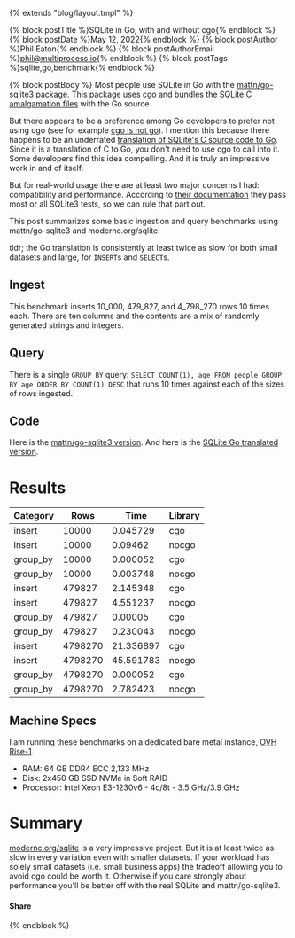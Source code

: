 {% extends "blog/layout.tmpl" %}

{% block postTitle %}SQLite in Go, with and without cgo{% endblock %}
{% block postDate %}May 12, 2022{% endblock %}
{% block postAuthor %}Phil Eaton{% endblock %}
{% block postAuthorEmail %}phil@multiprocess.io{% endblock %}
{% block postTags %}sqlite,go,benchmark{% endblock %}

{% block postBody %}
Most people use SQLite in Go with the
[mattn/go-sqlite3](https://github.com/mattn/go-sqlite3) package. This
package uses cgo and bundles the [SQLite C amalgamation
files](https://github.com/mattn/go-sqlite3/commit/2df077b74c66723d9b44d01c8db88e74191bdd0e)
with the Go source.

But there appears to be a preference among Go developers to prefer not
using cgo (see for example [cgo is not
go](https://dave.cheney.net/tag/cgo)). I mention this because there
happens to be an underrated [translation of SQLite's C source code to
Go](https://gitlab.com/cznic/sqlite). Since it is a translation of C
to Go, you don't need to use cgo to call into it. Some developers find
this idea compelling. And it is truly an impressive work in and of itself.

But for real-world usage there are at least two major concerns I had:
compatibility and performance. According to [their
documentation](https://pkg.go.dev/modernc.org/sqlite#section-readme)
they pass most or all SQLite3 tests, so we can rule that part out.

This post summarizes some basic ingestion and query benchmarks using
mattn/go-sqlite3 and modernc.org/sqlite.

tldr; the Go translation is consistently at least twice as slow for
both small datasets and large, for `INSERT`s and `SELECT`s.

## Ingest

This benchmark inserts 10_000, 479_827, and 4_798_270 rows 10 times
each. There are ten columns and the contents are a mix of randomly
generated strings and integers.

## Query

There is a single `GROUP BY` query: `SELECT COUNT(1), age FROM people
GROUP BY age ORDER BY COUNT(1) DESC` that runs 10 times against each
of the sizes of rows ingested.

## Code

Here is the [mattn/go-sqlite3
version](https://github.com/multiprocessio/sqlite-cgo-no-cgo/blob/main/cgo/main.go). And here is the [SQLite Go translated
version](https://github.com/multiprocessio/sqlite-cgo-no-cgo/blob/main/nocgo/main.go).

# Results

<table class="table table-bordered table-hover table-condensed">
<thead><tr><th title="Field #1">Category</th>
<th>Rows</th>
<th>Time</th>
<th>Library</th>
</tr></thead>
<tbody><tr>
<td>insert</td>
<td>10000</td>
<td>0.045729</td>
<td>cgo</td>
</tr>
<tr>
<td>insert</td>
<td>10000</td>
<td>0.09462</td>
<td>nocgo</td>
</tr>
<tr>
<td>group_by</td>
<td>10000</td>
<td>0.000052</td>
<td>cgo</td>
</tr>
<tr>
<td>group_by</td>
<td>10000</td>
<td>0.003748</td>
<td>nocgo</td>
</tr>
<tr>
<td>insert</td>
<td>479827</td>
<td>2.145348</td>
<td>cgo</td>
</tr>
<tr>
<td>insert</td>
<td>479827</td>
<td>4.551237</td>
<td>nocgo</td>
</tr>
<tr>
<td>group_by</td>
<td>479827</td>
<td>0.00005</td>
<td>cgo</td>
</tr>
<tr>
<td>group_by</td>
<td>479827</td>
<td>0.230043</td>
<td>nocgo</td>
</tr>
<tr>
<td>insert</td>
<td>4798270</td>
<td>21.336897</td>
<td>cgo</td>
</tr>
<tr>
<td>insert</td>
<td>4798270</td>
<td>45.591783</td>
<td>nocgo</td>
</tr>
<tr>
<td>group_by</td>
<td>4798270</td>
<td>0.000052</td>
<td>cgo</td>
</tr>
<tr>
<td>group_by</td>
<td>4798270</td>
<td>2.782423</td>
<td>nocgo</td>
</tr>
</tbody></table>

## Machine Specs

I am running these benchmarks on a dedicated bare metal instance, [OVH
Rise-1](https://us.ovhcloud.com/bare-metal/rise/rise-1/).

* RAM: 64 GB DDR4 ECC 2,133 MHz
* Disk: 2x450 GB SSD NVMe in Soft RAID
* Processor: Intel Xeon E3-1230v6 - 4c/8t - 3.5 GHz/3.9 GHz

# Summary

[modernc.org/sqlite](https://gitlab.com/cznic/sqlite) is a very impressive project. But it is at least
twice as slow in every variation even with smaller datasets. If your
workload has solely small datasets (i.e. small business apps) the
tradeoff allowing you to avoid cgo could be worth it. Otherwise if you
care strongly about performance you'll be better off with the real
SQLite and mattn/go-sqlite3.

#### Share


{% endblock %}
